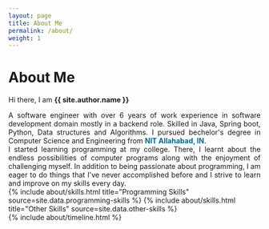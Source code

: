 ```yaml
---
layout: page
title: About Me
permalink: /about/
weight: 1
---
```


# **About Me**

Hi there, I am **{{ site.author.name }}**

<div align="justify">
A software engineer with over 6 years of work experience in software development domain mostly in a backend role. Skilled in Java, Spring boot, Python, Data structures and Algorithms. I pursued bechelor's degree in Computer Science and Engineering from <b><span style="color:rgb(0, 102, 153)">NIT Allahabad, IN</span></b>.
<br>
I started learning programming at my college. There, I learnt about the endless possibilities of computer programs along with the enjoyment of challenging myself. In addition to being passionate about programming, I am eager to do things that I've never accomplished before and I strive to learn and improve on my skills every day.
</div>

<div class="row">
{% include about/skills.html title="Programming Skills" source=site.data.programming-skills %}
{% include about/skills.html title="Other Skills" source=site.data.other-skills %}
</div>

<div class="row">
{% include about/timeline.html %}
</div>
